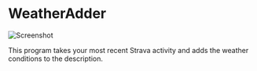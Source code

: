 # WeatherAdder

![Screenshot](./screenshot.jpeg)

This program takes your most recent Strava activity and adds the weather conditions to the description.

